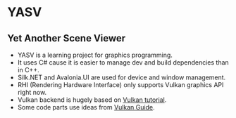 # YASV
## Yet Another Scene Viewer
* YASV is a learning project for graphics programming.
* It uses C# cause it is easier to manage dev and build dependencies than in C++.
* Silk.NET and Avalonia.UI are used for device and window management.
* RHI (Rendering Hardware Interface) only supports Vulkan graphics API right now.
* Vulkan backend is hugely based on [Vulkan tutorial](https://vulkan-tutorial.com/).
* Some code parts use ideas from [Vulkan Guide](https://vkguide.dev/).
